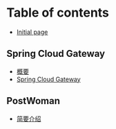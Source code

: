 # Table of contents

* [Initial page](README.md)

## Spring Cloud Gateway

* [概要](spring-cloud-gateway/overview.md)
* [Spring Cloud Gateway](spring-cloud-gateway/spring-cloud-gateway.md)

## PostWoman

* [简要介绍](postwoman/jian-yao-jie-shao.md)

